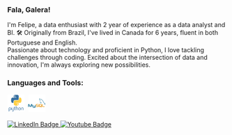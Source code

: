 <h3>
  Fala, Galera!
</h3>
<p>
  I'm Felipe, a data enthusiast with 2 year of experience as a data analyst and BI. 🛠️ Originally from Brazil, I've lived in Canada for 6 years, fluent in both Portuguese and English. <br> 
  Passionate about technology and proficient in Python, I love tackling challenges through coding. Excited about the intersection of data and innovation, I'm always exploring new possibilities. 
</p>



<h3>
  Languages and Tools:
</h3>
<div>
  <img src="https://github.com/devicons/devicon/blob/master/icons/python/python-original-wordmark.svg" title="Python" alt="Python" width="40" height="40"/>&nbsp;
  <img src="https://github.com/devicons/devicon/blob/master/icons/mysql/mysql-original-wordmark.svg" title="MySql" alt="MySql" width="40" height="40"/>&nbsp;
  
</div>
<br>
<div id="badges">
  <a href="https://www.linkedin.com/in/lfelipedecastro/">
    <img src="https://img.shields.io/badge/LinkedIn-blue?style=for-the-badge&logo=linkedin&logoColor=white" alt="LinkedIn Badge"/>
  </a>
  <a href="mailto:felipe.de.castro.88@gmail.com">
    <img src="https://img.shields.io/badge/Gmail-D14836?style=for-the-badge&logo=gmail&logoColor=white" alt="Youtube Badge"/>
  </a>
  
 </div>

